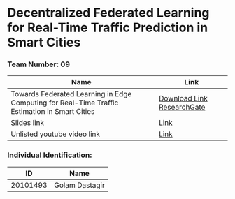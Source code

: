 # Decentralized Federated Learning for Real-Time Traffic Prediction in Smart Cities

### Team Number: 09

| Name | Link |
| --- | --- |
| Towards Federated Learning in Edge Computing for Real-Time Traffic Estimation in Smart Cities | [Download Link](https://interscity.org/assets/Towards.pdf) [ResearchGate](https://www.researchgate.net/publication/349024804_Towards_Federated_Learning_in_Edge_Computing_for_Real-Time_Traffic_Estimation_in_Smart_Cities)|
| Slides link | [Link](https://www.youtube.com/watch?v=kQpnVkEKT3Q) |
| Unlisted youtube video link | [Link](https://www.youtube.com/watch?v=kQpnVkEKT3Q) |



### Individual Identification:

| ID | Name |
| :---: | :---: |
| 20101493 | Golam Dastagir |

